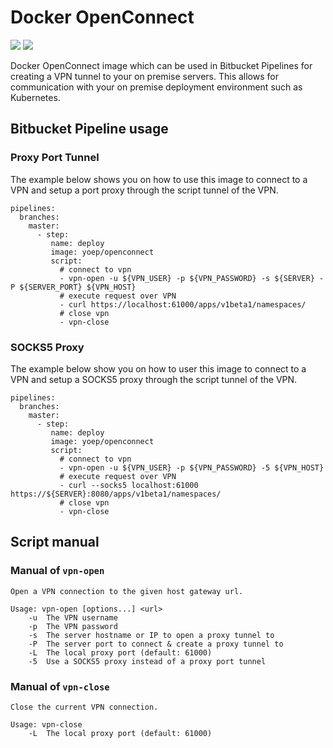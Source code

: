 # Docker OpenConnect

[![](https://images.microbadger.com/badges/image/yoep/openconnect.svg)](https://microbadger.com/images/yoep/openconnect)
[![](https://images.microbadger.com/badges/version/yoep/openconnect.svg)](https://microbadger.com/images/yoep/openconnect)

Docker OpenConnect image which can be used in Bitbucket Pipelines for creating a VPN tunnel to your on premise servers.
This allows for communication with your on premise deployment environment such as Kubernetes.

## Bitbucket Pipeline usage

### Proxy Port Tunnel
The example below shows you on how to use this image to connect to a VPN and setup a port proxy through the script tunnel of the VPN.

    pipelines:
      branches:
        master:
          - step:
             name: deploy
             image: yoep/openconnect
             script:
               # connect to vpn
               - vpn-open -u ${VPN_USER} -p ${VPN_PASSWORD} -s ${SERVER} -P ${SERVER_PORT} ${VPN_HOST}
               # execute request over VPN
               - curl https://localhost:61000/apps/v1beta1/namespaces/
               # close vpn
               - vpn-close

### SOCKS5 Proxy
The example below show you on how to user this image to connect to a VPN and setup a SOCKS5 proxy through the script tunnel of the VPN.

    pipelines:
      branches:
        master:
          - step:
             name: deploy
             image: yoep/openconnect
             script:
               # connect to vpn
               - vpn-open -u ${VPN_USER} -p ${VPN_PASSWORD} -5 ${VPN_HOST}
               # execute request over VPN
               - curl --socks5 localhost:61000 https://${SERVER}:8080/apps/v1beta1/namespaces/
               # close vpn
               - vpn-close

## Script manual

### Manual of `vpn-open`

    Open a VPN connection to the given host gateway url.
    
    Usage: vpn-open [options...] <url>
        -u  The VPN username
        -p  The VPN password
        -s  The server hostname or IP to open a proxy tunnel to
        -P  The server port to connect & create a proxy tunnel to
        -L  The local proxy port (default: 61000)
        -5  Use a SOCKS5 proxy instead of a proxy port tunnel
        
### Manual of `vpn-close`

    Close the current VPN connection.
    
    Usage: vpn-close
        -L  The local proxy port (default: 61000)
